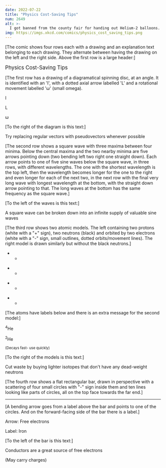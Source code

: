 ```yaml
---
date: 2022-07-22
title: "Physics Cost-Saving Tips"
num: 2649
alt: >-
  I got banned from the county fair for handing out Helium-2 balloons. Apparently the instant massive plasma explosions violated some local ordinance or something.
img: https://imgs.xkcd.com/comics/physics_cost_saving_tips.png
---
```

[The comic shows four rows each with a drawing and an explanation text belonging to each drawing. They alternate between having the drawing on the left and the right side. Above the first row is a large header:]

<big>Physics Cost-Saving Tips</big>

[The first row has a drawing of a diagramatical spinning disc, at an angle. It is identified with an 'I', with a dotted axial arrow labelled 'L' and a rotational movement labelled 'ω' (small omega).

I

L

ω

[To the right of the diagram is this text:]

Try replacing regular vectors with pseudovectors whenever possible

[The second row shows a square wave with three maxima between four minima. Below the central maxima and the two nearby minima are five arrows pointing down (two bending left two right one straight down). Each arrow points to one of five sine waves below the square wave, in three rows, with different wavelengths. The one with the shortest wavelength is the top left, then the wavelength becomes longer for the one to the right and even longer for each of the next two, in the next row with the final very long wave with longest wavelength at the bottom, with the straight down arrow pointing to that. The long waves at the bottom has the same frequency as the square wave.]

[To the left of the waves is this text:]

A square wave can be broken down into an infinite supply of valuable sine waves

[The third row shows two atomic models. The left containing two protons (white with a "+" sign), two neutrons (black) and orbited by two electrons (white with a "-" sign, small outlines, dotted orbits/movement lines). The right model is drawn similarly but without the black neutrons.]

+ +

- -

+ +

- -

[The atoms have labels below and there is an extra message for the second model:]

<sup>4</sup>He

<sup>2</sup>He

<small>(Decays fast- use quickly)</small>

[To the right of the models is this text:]

Cut waste by buying lighter isotopes that don't have any dead-weight neutrons

[The fourth row shows a flat rectangular bar, drawn in perspective with a scattering of four small circles with "-" sign inside them and ten lines looking like parts of circles, all on the top face towards the far end.]

- - - -

[A bending arrow goes from a label above the bar and points to one of the circles. And on the forward-facing side of the bar there is a label.]

Arrow: Free electrons

Label: Iron

[To the left of the bar is this text:]

Conductors are a great source of free electrons

(May carry charges)